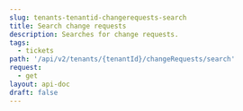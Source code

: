 ```yaml
---
slug: tenants-tenantid-changerequests-search
title: Search change requests
description: Searches for change requests.
tags:
  - tickets
path: '/api/v2/tenants/{tenantId}/changeRequests/search'
request:
  - get
layout: api-doc
draft: false
---
```

